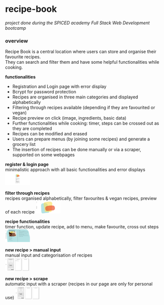 # recipe-book

*project done during the SPICED academy Full Stack Web Development bootcamp* <br/>

### overview <br/>
Recipe Book is a central location where users can store and organise their favourite recipes.<br/> They can search and filter them and have some helpful functionalities while cooking.

**functionalities** <br/>
- Registration and Login page with error display
- Bcrypt for password protection
- Recipes are organised in three main categories and displayed alphabetically
- Filtering through recipes available (depending if they are favourited or vegan)
- Recipe preview on click (image, ingredients, basic data)
- Further functionalities while cooking: timer, steps can be crossed out as they are completed
- Recipes can be modified and erased
- Users can prepare menus (by joining some recipes) and generate a grocery list
- The insertion of recipes can be done manually or via a scraper, supported on some webpages

**register & login page** <br/>
minimalistic approach with all basic functionalities and error displays
<img src="client/public/gifs/01_login.gif" width="80vw"/>

**filter through recipes** <br/>
recipes organised alphabetically, filter favourites & vegan recipes, preview of each recipe
<img src="client/public/gifs/02_search.gif" width="80vw"/>

**recipe functionalities** <br/>
timer function, update recipe, add to menu, make favourite, cross out steps
<img src="client/public/gifs/03_recipe.gif" width="80vw"/>

<!--- **menu and groceries list** <br/>
generate a groceries list with the combined ingredients from all selected recipes
<img src="client/public/gifs/04_menu.gif" width="80vw"/> --->

**new recipe > manual input** <br/>
manual input and categorisation of recipes <br/>
<img src="client/public/gifs/05_create_manual.gif" width="80vw"/>

**new recipe > scrape** <br/>
automatic input with a scraper (recipes in our page are only for personal use)
<img src="client/public/gifs/06_create_scraper.gif" width="80vw"/>
